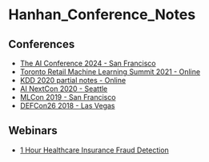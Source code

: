 # Hanhan_Conference_Notes

## Conferences
* [The AI Conference 2024 - San Francisco][7]
* [Toronto Retail Machine Learning Summit 2021 - Online][6]
* [KDD 2020 partial notes - Online][5]
* [AI NextCon 2020 - Seattle][1]
* [MLCon 2019 - San Francisco][2]
* [DEFCon26 2018 - Las Vegas][3]


## Webinars
* [1 Hour Healthcare Insurance Fraud Detection][4]


[1]:https://github.com/hanhanwu/Hanhan_Conference_Notes/blob/master/AI_NextCon2020.md
[2]:https://github.com/hanhanwu/Hanhan_Conference_Notes/blob/master/MLConf2019.md
[3]:https://github.com/hanhanwu/Hanhan_CyberSecurity_DataScience/blob/master/DEF_CON26/MyNotes.md
[4]:https://github.com/hanhanwu/Hanhan_Conference_Notes/blob/master/Healthcare_Insurance_Fraud_Webinar2020.md
[5]:https://github.com/hanhanwu/Hanhan_Conference_Notes/blob/master/KDD2020.md
[6]:https://github.com/hanhanwu/Hanhan_Conference_Notes/blob/master/RetailML_Summit2021.md
[7]:https://github.com/hanhanwu/Hanhan_Conference_Notes/blob/master/The_AI_Conference2024.md
